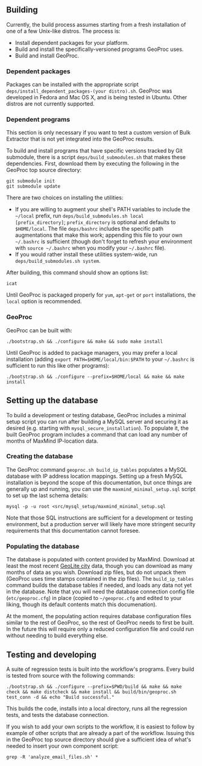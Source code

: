 ## Building

Currently, the build process assumes starting from a fresh installation of one of a few Unix-like distros.  The process is:

 * Install dependent packages for your platform.
 * Build and install the specifically-versioned programs GeoProc uses.
 * Build and install GeoProc.

### Dependent packages

Packages can be installed with the appropriate script `deps/install_dependent_packages-(your distro).sh`.  GeoProc was developed in Fedora and Mac OS X, and is being tested in Ubuntu.  Other distros are not currently supported.

### Dependent programs

This section is only necessary if you want to test a custom version of Bulk Extractor that is not yet integrated into the GeoProc results.

To build and install programs that have specific versions tracked by Git submodule, there is a script `deps/build_submodules.sh` that makes these dependencies.  First, download them by executing the following in the GeoProc top source directory:

    git submodule init
    git submodule update

There are two choices on installing the utilities:

 * If you are willing to augment your shell's PATH variables to include the `~/local` prefix, run `deps/build_submodules.sh local [prefix_directory]`; `prefix_directory` is optional and defaults to `$HOME/local`.  The file `deps/bashrc` includes the specific path augmentations that make this work; appending this file to your own `~/.bashrc` is sufficient (though don't forget to refresh your environment with `source ~/.bashrc` when you modify your `~/.bashrc` file).
 * If you would rather install these utilities system-wide, run `deps/build_submodules.sh system`.
 
After building, this command should show an options list:

    icat

Until GeoProc is packaged properly for `yum`, `apt-get` or `port` installations, the `local` option is recommended.

### GeoProc

GeoProc can be built with:

    ./bootstrap.sh && ./configure && make && sudo make install

Until GeoProc is added to package managers, you may prefer a local installation (adding `export PATH=$HOME/local/bin:$PATH` to your `~/.bashrc` is sufficient to run this like other programs):

    ./bootstrap.sh && ./configure --prefix=$HOME/local && make && make install

## Setting up the database

To build a development or testing database, GeoProc includes a minimal setup script you can run after building a MySQL server and securing it as desired (e.g. starting with `mysql_secure_installation`).  To populate it, the built GeoProc program includes a command that can load any number of months of MaxMind IP-location data.

### Creating the database

The GeoProc command `geoproc.sh build_ip_tables` populates a MySQL database with IP address location mappings.  Setting up a fresh MySQL installation is beyond the scope of this documentation, but once things are generally up and running, you can use the `maxmind_minimal_setup.sql` script to set up the last schema details:

    mysql -p -u root <src/mysql_setup/maxmind_minimal_setup.sql

Note that those SQL instructions are sufficient for a development or testing environment, but a production server will likely have more stringent security requirements that this documentation cannot foresee.

### Populating the database

The database is populated with content provided by MaxMind.  Download at least the most recent [GeoLite city](https://geolite.maxmind.com/download/geoip/database/GeoLiteCity_CSV/) data, though you can download as many months of data as you wish.  Download zip files, but do not unpack them (GeoProc uses time stamps contained in the zip files).  The `build_ip_tables` command builds the database tables if needed, and loads any data not yet in the database.  Note that you will need the database connection config file (`etc/geoproc.cfg`) in place (copied to `~/geoproc.cfg` and edited to your liking, though its default contents match this documenation).

At the moment, the populating action requires database configuration files similar to the rest of GeoProc, so the rest of GeoProc needs to first be built.  In the future this will require only a reduced configuration file and could run without needing to build everything else.

## Testing and developing

A suite of regression tests is built into the workflow's programs.  Every build is tested from source with the following commands:

    ./bootstrap.sh && ./configure --prefix=$PWD/build && make && make check && make distcheck && make install && build/bin/geoproc.sh test_conn -d && echo "Build successful."

This builds the code, installs into a local directory, runs all the regression tests, and tests the database connection.

If you wish to add your own scripts to the workflow, it is easiest to follow by example of other scripts that are already a part of the workflow.  Issuing this in the GeoProc top source directory should give a sufficient idea of what's needed to insert your own component script:

    grep -R 'analyze_email_files.sh' *
